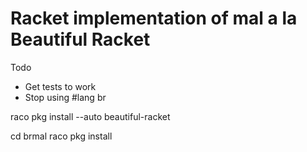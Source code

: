 # Racket implementation of mal a la Beautiful Racket


Todo
- Get tests to work
- Stop using #lang br

raco pkg install --auto beautiful-racket

cd brmal
raco pkg install
